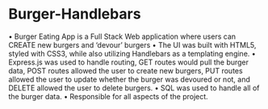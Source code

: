 # Burger-Handlebars

•	Burger Eating App is a Full Stack Web application where users can CREATE new burgers and ‘devour’ burgers 
•	The UI was built with HTML5, styled with CSS3, while also utilizing Handlebars as a templating engine. 
•	Express.js was used to handle routing, GET routes would pull the burger data, POST routes allowed the user to create new burgers, PUT routes allowed the user to update whether the burger was devoured or not, and DELETE allowed the user to delete burgers. 
•	SQL was used to handle all of the burger data. 
•	Responsible for all aspects of the project. 

